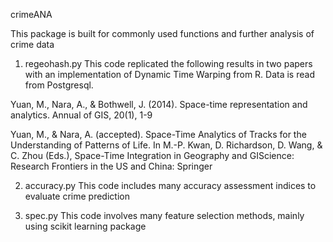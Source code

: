 crimeANA

This package is built for commonly used functions and further analysis of crime data

1. regeohash.py
This code replicated the following results in two papers with an implementation of Dynamic Time Warping from R. Data is read from Postgresql. 

Yuan, M., Nara, A., & Bothwell, J. (2014). Space-time representation and analytics. Annual of GIS, 20(1), 1-9

Yuan, M., & Nara, A. (accepted). Space-Time Analytics of Tracks for the Understanding of Patterns of Life. In M.-P. Kwan, D. Richardson, D. Wang, & C. Zhou (Eds.), Space-Time Integration in Geography and GIScience: Research Frontiers in the US and China: Springer

2. accuracy.py
This code includes many accuracy assessment indices to evaluate crime prediction

3. spec.py This code involves many feature selection methods, mainly using scikit learning package

